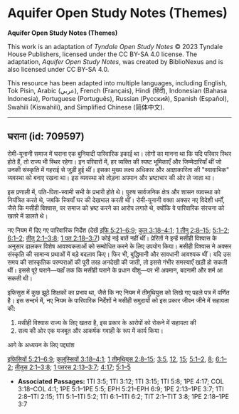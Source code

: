 # Aquifer Open Study Notes (Themes)

**Aquifer Open Study Notes (Themes)**

This work is an adaptation of *Tyndale Open Study Notes* © 2023 Tyndale House Publishers, licensed under the CC BY\-SA 4\.0 license. The adaptation, *Aquifer Open Study Notes*, was created by BiblioNexus and is also licensed under CC BY\-SA 4\.0\.

This resource has been adapted into multiple languages, including English, Tok Pisin, Arabic (عربي), French (Français), Hindi (हिंदी), Indonesian (Bahasa Indonesia), Portuguese (Português), Russian (Русский), Spanish (Español), Swahili (Kiswahili), and Simplified Chinese (简体中文).



--------------------------------

## घराना (id: 709597)

रोमी\-यूनानी समाज में घराना एक बुनियादी पारिवारिक इकाई था। लोगों का मानना था कि यदि परिवार स्थिर होते हैं, तो राज्य भी स्थिर रहेगा। इन परिवारों में, हर व्यक्ति की स्पष्ट भूमिकाएँ और जिम्मेदारियाँ थीं जो उनकी संस्कृति में गहराई से जुड़ी हुई थीं। इसका मुख्य लक्ष्य अधिकार और आज्ञाकारिता की "स्वावाभिक" व्यवस्था को बनाए रखना था। इस व्यवस्था को तोड़ना अपमान और भ्रष्टाचार की ओर ले जाता था।

इस प्रणाली में, पति\-पिता\-स्वामी सभी के प्रभारी होते थे। पुरुष सार्वजनिक क्षेत्र और शासन व्यवस्था को नियंत्रित करते थे, जबकि स्त्रियाँ घर की देखभाल करती थीं। रोमी\-यूनानी वक्ता अक्सर नए विदेशी धर्मों, जैसे कि मसीही विश्वास, पर समाज को भ्रष्ट करने का आरोप लगाते थे, क्योंकि वे पारिवारिक संरचना को खतरे में डालते थे।

नए नियम में दिए गए पारिवारिक निर्देश (देखें [इफि 5:21–6:9](https://ref.ly/Eph5:21-Eph6:9); [कुल 3:18–4:1](https://ref.ly/Col3:18-Col4:1); [1 तीमु 2:8–15](https://ref.ly/1Tim2:8-1Tim2:15); [5:1–2](https://ref.ly/1Tim5:1-1Tim5:2); [6:1–2](https://ref.ly/1Tim6:1-1Tim6:2); [तीतु 2:1–3:8](https://ref.ly/Titus2:1-Titus3:8); [1 पत 2:18–3:7](https://ref.ly/1Pet2:18-1Pet3:7)) कोई नई बातें नहीं थीं। प्रेरितों ने इन्हें मसीही विश्वास के अनुसार ढालकर विशेष आवश्यकताओं को सम्बोधित करने के लिए उपयोग किया। मसीही विश्वास ने अक्सर संस्कृति की सामान्य प्रथाओं में बड़े बदलाव किए। फिर भी, बुद्धिमानी और सावधानी आवश्यक थीं। यदि उस समय की सांस्कृतिक परम्पराओं की पूरी तरह अनदेखी की जाती, तो इससे गंभीर समस्याएँ खड़ी हो सकती थीं। इससे पूरे घराने—यहाँ तक कि मसीही घराने के प्रधान यीशु—पर भी अपमान, बदनामी और शर्म आ सकती थी।

इफिसुस में कुछ झूठे शिक्षकों का प्रभाव था, जैसे कि नए नियम में तीमुथियुस को लिखे गए पहले पत्र में वर्णित है। इस सन्दर्भ में, नए नियम के पारिवारिक निर्देशों ने मसीही समुदायों को इस प्रकार जीवन जीने में सहायता की:

1. मसीही विश्वास राज्य के लिए खतरा है, इस प्रकार के आरोपों को रोकने में सहायता की
2. सत्य की ओर एक मजबूत और आकर्षक गवाही के रूप में कार्य किया।

आगे के अध्ययन के लिए पद्द्यांश

[इफिसियों 5:21–6:9](https://ref.ly/Eph5:21-Eph6:9); [कुलुस्सियों 3:18–4:1](https://ref.ly/Col3:18-Col4:1); [1 तीमुथियुस 2:8–15](https://ref.ly/1Tim2:8-1Tim2:15); [3:5](https://ref.ly/1Tim3:5), [12](https://ref.ly/1Tim3:12), [15](https://ref.ly/1Tim3:15); [5:1–2](https://ref.ly/1Tim5:1-1Tim5:2), [8](https://ref.ly/1Tim5:8); [6:1–2](https://ref.ly/1Tim6:1-1Tim6:2); [तीतुस 2:1–3:8](https://ref.ly/Titus2:1-Titus3:8); [1 पतरस 2:13–3:7](https://ref.ly/1Pet2:13-1Pet3:7); [4:17](https://ref.ly/1Pet4:17); [5:1–5](https://ref.ly/1Pet5:1-1Pet5:5)

* **Associated Passages:** 1TI 3:5; 1TI 3:12; 1TI 3:15; 1TI 5:8; 1PE 4:17; COL 3:18–COL 4:1; 1PE 5:1–1PE 5:5; EPH 5:21–EPH 6:9; 1PE 2:13–1PE 3:7; 1TI 2:8–1TI 2:15; 1TI 5:1–1TI 5:2; 1TI 6:1–1TI 6:2; TIT 2:1–TIT 3:8; 1PE 2:18–1PE 3:7

